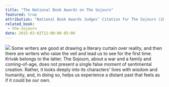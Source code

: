 ```yaml
---
title: "The National Book Awards on The Sojourn"
featured: true
attribution: "National Book Awards Judges’ Citation for The Sojourn (2011 Fiction Finalist)"
related_book:
 - the-sojourn
date: 2015-03-02T12:00:00-05:00
---
```

![](/img/nba_finalist.gif) Some writers are good at drawing a literary curtain over reality, and then there are writers who raise the veil and lead us to see for the first time. Krivák belongs to the latter. The Sojourn, about a war and a family and coming-of-age, does not present a single false moment of sentimental creation. Rather, it looks deeply into its characters' lives with wisdom and humanity, and, in doing so, helps us experience a distant past that feels as if it could be our own.
